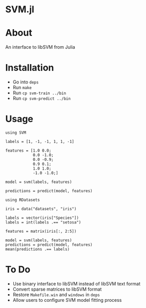 SVM.jl
======

# About

An interface to libSVM from Julia

# Installation

* Go into `deps`
* Run `make`
* Run `cp svm-train ../bin`
* Run `cp svm-predict ../bin`

# Usage

    using SVM

    labels = [1, -1, -1, 1, 1, -1]

    features = [1.0 0.0;
                0.0 -1.0;
                0.0 -0.9;
                0.9 0.1;
                1.0 1.0;
                -1.0 -1.0;]

    model = svm(labels, features)

    predictions = predict(model, features)

    using RDatasets

    iris = data("datasets", "iris")

    labels = vector(iris["Species"])
    labels = int(labels .== "setosa")

    features = matrix(iris[:, 2:5])

    model = svm(labels, features)
    predictions = predict(model, features)
    mean(predictions .== labels)

# To Do

* Use binary interface to libSVM instead of libSVM text format
* Convert sparse matrices to libSVM format
* Restore `Makefile.win` and `windows` in `deps`
* Allow users to configure SVM model fitting process
